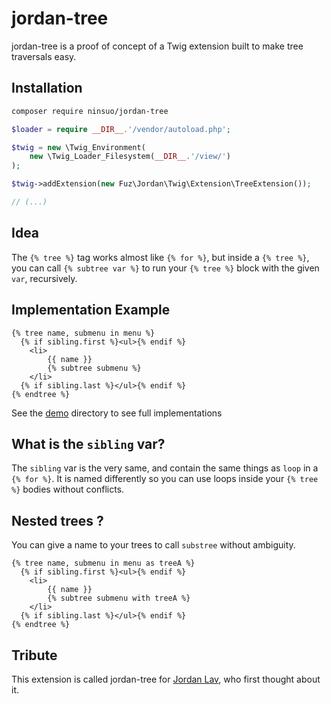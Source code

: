 # jordan-tree

jordan-tree is a proof of concept of a Twig extension built to make tree traversals easy.

## Installation

```sh
composer require ninsuo/jordan-tree
```

```php
$loader = require __DIR__.'/vendor/autoload.php';

$twig = new \Twig_Environment(
    new \Twig_Loader_Filesystem(__DIR__.'/view/')
);

$twig->addExtension(new Fuz\Jordan\Twig\Extension\TreeExtension());

// (...)
```


## Idea

The `{% tree %}` tag works almost like `{% for %}`, but inside a `{% tree %}`, you can call `{% subtree var %}` to
run your `{% tree %}` block with the given `var`, recursively.

## Implementation Example

```jinja
{% tree name, submenu in menu %}
  {% if sibling.first %}<ul>{% endif %}
    <li>
        {{ name }}
        {% subtree submenu %}
    </li>
  {% if sibling.last %}</ul>{% endif %}
{% endtree %}
```

See the [demo](demo/) directory to see full implementations

## What is the `sibling` var?

The `sibling` var is the very same, and contain the same things as `loop` in a `{% for %}`. It is named
differently so you can use loops inside your `{% tree %}` bodies without conflicts.

## Nested trees ?

You can give a name to your trees to call `substree` without ambiguity.

```jinja
{% tree name, submenu in menu as treeA %}
  {% if sibling.first %}<ul>{% endif %}
    <li>
        {{ name }}
        {% subtree submenu with treeA %}
    </li>
  {% if sibling.last %}</ul>{% endif %}
{% endtree %}
```

## Tribute

This extension is called jordan-tree for [Jordan Lav](https://github.com/jordanlev), who first thought about it.
